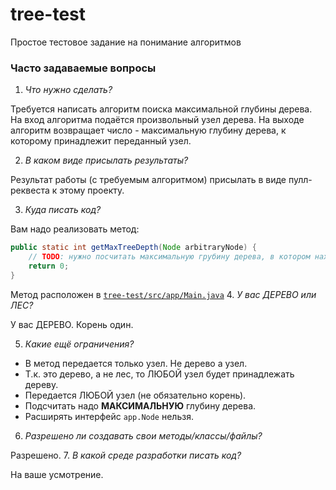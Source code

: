 # tree-test
Простое тестовое задание на понимание алгоритмов
### Часто задаваемые вопросы
1. *Что нужно сделать?* 
 
 Требуется написать алгоритм поиска максимальной глубины дерева. 
  На вход алгоритма подаётся произвольный узел дерева.
  На выходе алгоритм возвращает число - максимальную глубину дерева, к которому принадлежит переданный узел.

2. *В каком виде присылать результаты?*
 
 Результат работы (с требуемым алгоритмом) присылать в виде пулл-реквеста к этому проекту.

3. *Куда писать код?* 

 Вам надо реализовать метод:
 ```java
public static int getMaxTreeDepth(Node arbitraryNode) {
     // TODO: нужно посчитать максимальную грубину дерева, в котором находится переданный узел
     return 0;
 }
 ```
 Метод расположен в [`tree-test/src/app/Main.java`](https://github.com/kaluchi/tree-test/blob/master/src/app/Main.java) 
4. *У вас ДЕРЕВО или ЛЕС?*
 
 У вас ДЕРЕВО. Корень один. 

5. *Какие ещё ограничения?*  
 * В метод передается только узел. Не дерево а узел.
 * Т.к. это дерево, а не лес, то ЛЮБОЙ узел будет принадлежать дереву.
 * Передается ЛЮБОЙ узел (не обязательно корень).
 * Подсчитать надо **МАКСИМАЛЬНУЮ** глубину дерева.
 * Расширять интерфейс `app.Node` нельзя.
6. *Разрешено ли создавать свои методы/классы/файлы?*

  Разрешено.
7. *В какой среде разработки писать код?*

 На ваше усмотрение.


